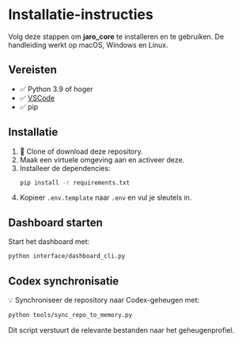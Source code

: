 # Installatie-instructies

Volg deze stappen om **jaro_core** te installeren en te gebruiken. De handleiding werkt op macOS, Windows en Linux.

## Vereisten
- ✅ Python 3.9 of hoger
- ✅ [VSCode](https://code.visualstudio.com/)
- ✅ pip

## Installatie
1. 📂 Clone of download deze repository.
2. Maak een virtuele omgeving aan en activeer deze.
3. Installeer de dependencies:
   ```bash
   pip install -r requirements.txt
   ```
4. Kopieer `.env.template` naar `.env` en vul je sleutels in.

## Dashboard starten
Start het dashboard met:
```bash
python interface/dashboard_cli.py
```

## Codex synchronisatie
💡 Synchroniseer de repository naar Codex-geheugen met:
```bash
python tools/sync_repo_to_memory.py
```
Dit script verstuurt de relevante bestanden naar het geheugenprofiel.
